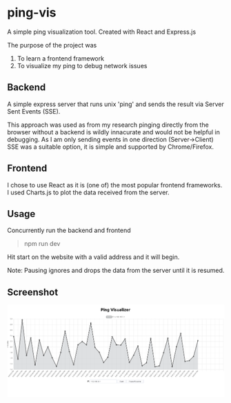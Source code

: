 # ping-vis
A simple ping visualization tool. Created with React and Express.js

The purpose of the project was 

1. To learn a frontend framework
2. To visualize my ping to debug network issues

## Backend
A simple express server that runs unix 'ping' and sends the result via Server Sent Events (SSE). 

This approach was used as from my research pinging directly from the browser without a backend is wildly innacurate and would not be helpful in debugging. As I am only sending events in one direction (Server->Client) SSE was a suitable option, it is simple and supported by Chrome/Firefox.

## Frontend
I chose to use React as it is (one of) the most popular frontend frameworks. I used Charts.js to plot the data received from the server.

## Usage
Concurrently run the backend and frontend
> npm run dev

Hit start on the website with a valid address and it will begin. 

Note: Pausing ignores and drops the data from the server until it is resumed.
## Screenshot
![](ping-vis-screenshot.png)
